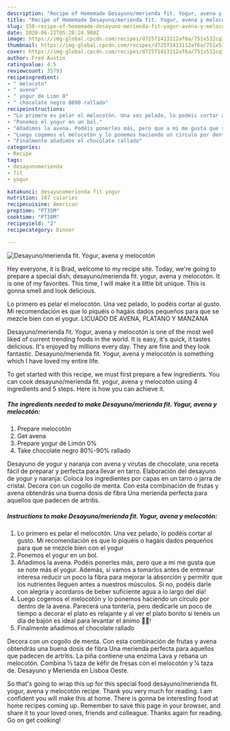 ```yaml
---
description: "Recipe of Homemade Desayuno/merienda fit. Yogur, avena y melocotón"
title: "Recipe of Homemade Desayuno/merienda fit. Yogur, avena y melocotón"
slug: 150-recipe-of-homemade-desayuno-merienda-fit-yogur-avena-y-melocoton
date: 2020-06-22T05:28:24.908Z
image: https://img-global.cpcdn.com/recipes/d725f1413112af6a/751x532cq70/desayunomerienda-fit-yogur-avena-y-melocoton-foto-principal.jpg
thumbnail: https://img-global.cpcdn.com/recipes/d725f1413112af6a/751x532cq70/desayunomerienda-fit-yogur-avena-y-melocoton-foto-principal.jpg
cover: https://img-global.cpcdn.com/recipes/d725f1413112af6a/751x532cq70/desayunomerienda-fit-yogur-avena-y-melocoton-foto-principal.jpg
author: Fred Austin
ratingvalue: 4.5
reviewcount: 35793
recipeingredient:
- " melocotn"
- " avena"
- " yogur de Limn 0"
- " chocolate negro 8090 rallado"
recipeinstructions:
- "Lo primero es pelar el melocotón. Una vez pelado, lo podéis cortar al gusto. Mi recomendación es que lo piquéis o hagáis dados pequeños para que se mezcle bien con el yogur"
- "Ponemos el yogur en un bol."
- "Añadimos la avena. Podéis ponerles más, pero que a mi me gusta que se note más el yogur. Además, si vamos a tomarlos antes de entrenar interesa reducir un poco la fibra para mejorar la absorción y permitir que los nutrientes lleguen antes a nuestros músculos. Si no, podéis darle con alegría y acordaros de beber suficiente agua a lo largo del día!"
- "Luego cogemos el melocotón y lo ponemos haciendo un círculo por dentro de la avena. Parecerá una tontería, pero dedicarle un poco de tiempo a decorar el plato es relajante y al ver el plato bonito si tenéis un día de bajón es ideal para levantar el ánimo 💪🏻!"
- "Finalmente añadimos el chocolate rallado"
categories:
- Recipe
tags:
- desayunomerienda
- fit
- yogur

katakunci: desayunomerienda fit yogur 
nutrition: 187 calories
recipecuisine: American
preptime: "PT35M"
cooktime: "PT38M"
recipeyield: "2"
recipecategory: Dinner

---
```



![Desayuno/merienda fit. Yogur, avena y melocotón](https://img-global.cpcdn.com/recipes/d725f1413112af6a/751x532cq70/desayunomerienda-fit-yogur-avena-y-melocoton-foto-principal.jpg)

Hey everyone, it is Brad, welcome to my recipe site. Today, we're going to prepare a special dish, desayuno/merienda fit. yogur, avena y melocotón. It is one of my favorites. This time, I will make it a little bit unique. This is gonna smell and look delicious.

Lo primero es pelar el melocotón. Una vez pelado, lo podéis cortar al gusto. Mi recomendación es que lo piquéis o hagáis dados pequeños para que se mezcle bien con el yogur. LICUADO DE AVENA, PLATANO Y MANZANA

Desayuno/merienda fit. Yogur, avena y melocotón is one of the most well liked of current trending foods in the world. It is easy, it's quick, it tastes delicious. It's enjoyed by millions every day. They are fine and they look fantastic. Desayuno/merienda fit. Yogur, avena y melocotón is something which I have loved my entire life.


To get started with this recipe, we must first prepare a few ingredients. You can cook desayuno/merienda fit. yogur, avena y melocotón using 4 ingredients and 5 steps. Here is how you can achieve it.

<!--inarticleads1-->

##### The ingredients needed to make Desayuno/merienda fit. Yogur, avena y melocotón:

1. Prepare  melocotón
1. Get  avena
1. Prepare  yogur de Limón 0%
1. Take  chocolate negro 80%-90% rallado


Desayuno de yogur y naranja con avena y virutas de chocolate, una receta fácil de preparar y perfecta para llevar en tarro. Elaboración del desayuno de yogur y naranja: Coloca los ingredientes por capas en un tarro o jarra de cristal. Decora con un cogollo de menta. Con esta combinación de frutas y avena obtendrás una buena dosis de fibra Una merienda perfecta para aquellos que padecen de artritis. 

<!--inarticleads2-->

##### Instructions to make Desayuno/merienda fit. Yogur, avena y melocotón:

1. Lo primero es pelar el melocotón. Una vez pelado, lo podéis cortar al gusto. Mi recomendación es que lo piquéis o hagáis dados pequeños para que se mezcle bien con el yogur
1. Ponemos el yogur en un bol.
1. Añadimos la avena. Podéis ponerles más, pero que a mi me gusta que se note más el yogur. Además, si vamos a tomarlos antes de entrenar interesa reducir un poco la fibra para mejorar la absorción y permitir que los nutrientes lleguen antes a nuestros músculos. Si no, podéis darle con alegría y acordaros de beber suficiente agua a lo largo del día!
1. Luego cogemos el melocotón y lo ponemos haciendo un círculo por dentro de la avena. Parecerá una tontería, pero dedicarle un poco de tiempo a decorar el plato es relajante y al ver el plato bonito si tenéis un día de bajón es ideal para levantar el ánimo 💪🏻!
1. Finalmente añadimos el chocolate rallado


Decora con un cogollo de menta. Con esta combinación de frutas y avena obtendrás una buena dosis de fibra Una merienda perfecta para aquellos que padecen de artritis. La piña contiene una enzima Lava y rebana un melocotón. Combina ⅓ taza de kéfir de fresas con el melocotón y ¼ taza de. Desayuno y Merienda en Lisboa Oeste. 

So that's going to wrap this up for this special food desayuno/merienda fit. yogur, avena y melocotón recipe. Thank you very much for reading. I am confident you will make this at home. There is gonna be interesting food at home recipes coming up. Remember to save this page in your browser, and share it to your loved ones, friends and colleague. Thanks again for reading. Go on get cooking!
